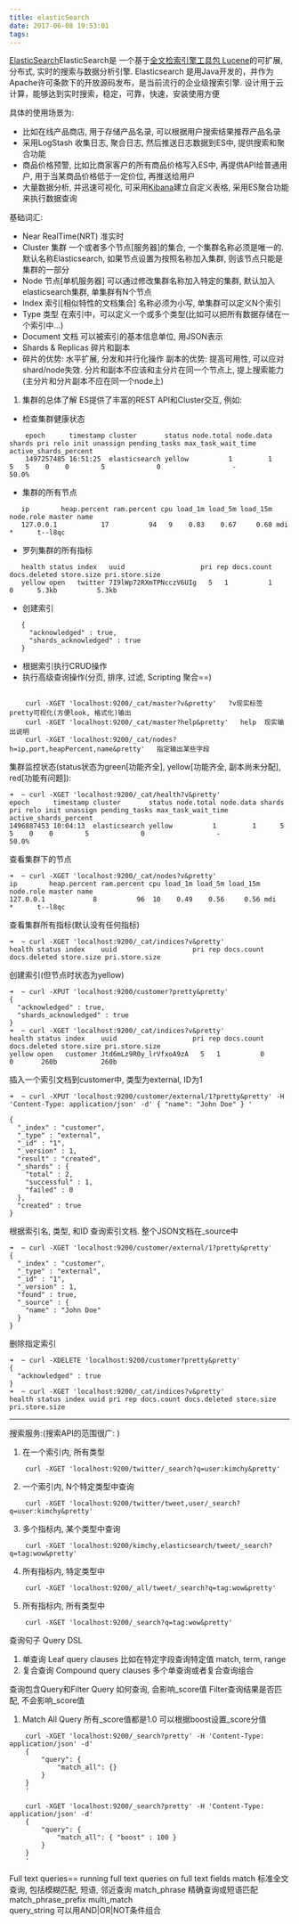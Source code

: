 ```yaml
---
title: elasticSearch
date: 2017-06-08 19:53:01
tags:
---
```

[ElasticSearch](https://www.elastic.co/guide/en/elasticsearch/reference/current/getting-started.html)ElasticSearch是
一个基于[全文检索引擎工具包 Lucene](http://baike.baidu.com/item/Lucene)的可扩展, 分布式, 实时的搜索与数据分析引擎. Elasticsearch
是用Java开发的，并作为Apache许可条款下的开放源码发布，是当前流行的企业级搜索引擎. 设计用于云计算，能够达到实时搜索，稳定，可靠，快速，安装使用方便

具体的使用场景为:
- 比如在线产品商店, 用于存储产品名录, 可以根据用户搜索结果推荐产品名录
- 采用LogStash 收集日志, 聚合日志, 然后推送日志数据到ES中, 提供搜索和聚合功能
- 商品价格预警, 比如比商家客户的所有商品价格写入ES中, 再提供API给普通用户, 用于当某商品价格低于一定价位, 再推送给用户
- 大量数据分析, 并迅速可视化, 可采用[Kibana](https://www.elastic.co/de/products/kibana)建立自定义表格, 采用ES聚合功能来执行数据查询


基础词汇:
- Near RealTime(NRT)   准实时
- Cluster   集群   一个或者多个节点[服务器]的集合, 一个集群名称必须是唯一的. 默认名称Elasticsearch, 如果节点设置为按照名称加入集群, 则该节点只能是集群的一部分
- Node  节点[单机服务器]     可以通过修改集群名称加入特定的集群, 默认加入elasticsearch集群, 单集群有N个节点
- Index  索引[相似特性的文档集合]   名称必须为小写, 单集群可以定义N个索引
- Type  类型   在索引中，可以定义一个或多个类型(比如可以把所有数据存储在一个索引中...)
- Document 文档   可以被索引的基本信息单位, 用JSON表示
- Shards & Replicas   碎片和副本
- 碎片的优势: 水平扩展, 分发和并行化操作     副本的优势: 提高可用性, 可以应对shard/node失效. 分片和副本不应该和主分片在同一个节点上, 提上搜索能力(主分片和分片副本不应在同一个node上)
    
1. 集群的总体了解  ES提供了丰富的REST API和Cluster交互, 例如:
      
- 检查集群健康状态
``` curl -XGET 'localhost:9200/_cat/health?v&pretty'
    epoch      timestamp cluster       status node.total node.data shards pri relo init unassign pending_tasks max_task_wait_time active_shards_percent
    1497257485 16:51:25  elasticsearch yellow          1         1      5   5    0    0        5             0                  -                 50.0%
```

- 集群的所有节点
```curl -XGET 'localhost:9200/_cat/nodes?v&pretty'
   ip        heap.percent ram.percent cpu load_1m load_5m load_15m node.role master name
   127.0.0.1           17          94   9    0.83    0.67     0.60 mdi       *      t--l8qc
```

- 罗列集群的所有指标
```curl -XGET 'localhost:9200/_cat/indices?v&pretty'
   health status index   uuid                   pri rep docs.count docs.deleted store.size pri.store.size
   yellow open   twitter 7I9lWp72RXmTPNcczV6UIg   5   1          1            0      5.3kb          5.3kb
```

- 创建索引
```curl -XPUT 'localhost:9200/customer?pretty&pretty'
   {
     "acknowledged" : true,
     "shards_acknowledged" : true
   }
```

- 根据索引执行CRUD操作
- 执行高级查询操作(分页, 排序, 过滤, Scripting 聚合==)

``` ES的_cat API    _cat格式化json返回的结果, ?v代表返回标签   所有的_cat命令接收help查询字符串, /_cat现实所有可用命令
    
    curl -XGET 'localhost:9200/_cat/master?v&pretty'   ?v现实标签  pretty可视化(方便look, 格式化)输出
    curl -XGET 'localhost:9200/_cat/master?help&pretty'   help  现实输出说明
    curl -XGET 'localhost:9200/_cat/nodes?h=ip,port,heapPercent,name&pretty'   指定输出某些字段
 ```
    
    
集群监控状态(status状态为green\[功能齐全], yellow\[功能齐全, 副本尚未分配], red\[功能有问题]):

    ➜  ~ curl -XGET 'localhost:9200/_cat/health?v&pretty'
    epoch      timestamp cluster       status node.total node.data shards pri relo init unassign pending_tasks max_task_wait_time active_shards_percent
    1496887453 10:04:13  elasticsearch yellow          1         1      5   5    0    0        5             0                  -                 50.0%
    

查看集群下的节点

    ➜  ~ curl -XGET 'localhost:9200/_cat/nodes?v&pretty'
    ip        heap.percent ram.percent cpu load_1m load_5m load_15m node.role master name
    127.0.0.1            8          96  10    0.49    0.56     0.56 mdi       *      t--l8qc

查看集群所有指标(默认没有任何指标)
    
    ➜  ~ curl -XGET 'localhost:9200/_cat/indices?v&pretty'
    health status index    uuid                   pri rep docs.count docs.deleted store.size pri.store.size

创建索引(但节点时状态为yellow)

    ➜  ~ curl -XPUT 'localhost:9200/customer?pretty&pretty'
    {
      "acknowledged" : true,
      "shards_acknowledged" : true
    }
    ➜  ~ curl -XGET 'localhost:9200/_cat/indices?v&pretty'
    health status index    uuid                   pri rep docs.count docs.deleted store.size pri.store.size
    yellow open   customer Jtd6mLz9R0y_lrVfxoA9zA   5   1          0            0       260b           260b

插入一个索引文档到customer中, 类型为external, ID为1

    ➜  ~ curl -XPUT 'localhost:9200/customer/external/1?pretty&pretty' -H 'Content-Type: application/json' -d' { "name": "John Doe" } '
    
    {
      "_index" : "customer",
      "_type" : "external",
      "_id" : "1",
      "_version" : 1,
      "result" : "created",
      "_shards" : {
        "total" : 2,
        "successful" : 1,
        "failed" : 0
      },
      "created" : true
    }
    
根据索引名, 类型, 和ID 查询索引文档. 整个JSON文档在_source中

    ➜  ~ curl -XGET 'localhost:9200/customer/external/1?pretty&pretty'
    {
      "_index" : "customer",
      "_type" : "external",
      "_id" : "1",
      "_version" : 1,
      "found" : true,
      "_source" : {
        "name" : "John Doe"
      }
    }

删除指定索引

    ➜  ~ curl -XDELETE 'localhost:9200/customer?pretty&pretty'
    {
      "acknowledged" : true
    }
    ➜  ~ curl -XGET 'localhost:9200/_cat/indices?v&pretty'
    health status index uuid pri rep docs.count docs.deleted store.size pri.store.size

***

搜索服务:(搜索API的范围很广: )

1. 在一个索引内, 所有类型

```
    curl -XGET 'localhost:9200/twitter/_search?q=user:kimchy&pretty'
```

2. 一个索引内, N个特定类型中查询

```
    curl -XGET 'localhost:9200/twitter/tweet,user/_search?q=user:kimchy&pretty'
```

3. 多个指标内, 某个类型中查询

```
    curl -XGET 'localhost:9200/kimchy,elasticsearch/tweet/_search?q=tag:wow&pretty'
```

4. 所有指标内, 特定类型中

```
    curl -XGET 'localhost:9200/_all/tweet/_search?q=tag:wow&pretty'
```
5. 所有指标内, 所有类型中
```
    curl -XGET 'localhost:9200/_search?q=tag:wow&pretty'
```

查询句子 Query DSL
1. 单查询  Leaf query clauses   比如在特定字段查询特定值 match, term, range
2. 复合查询  Compound query clauses  多个单查询或者复合查询组合

查询包含Query和Filter
Query  如何查询, 会影响_score值  Filter查询结果是否匹配, 不会影响_score值

1. Match All Query
所有_score值都是1.0   可以根据boost设置_score分值
``` 
    curl -XGET 'localhost:9200/_search?pretty' -H 'Content-Type: application/json' -d'
    {
        "query": {
            "match_all": {}
        }
    }
    '
    
    curl -XGET 'localhost:9200/_search?pretty' -H 'Content-Type: application/json' -d'
    {
        "query": {
            "match_all": { "boost" : 100 }
        }
    }
    '
```

Full text queries== running full text queries on full text fields 
match   标准全文查询, 包括模糊匹配, 短语, 邻近查询
match_phrase  精确查询或短语匹配
match_phrase_prefix
multi_match   
query_string   可以用AND|OR|NOT条件组合
